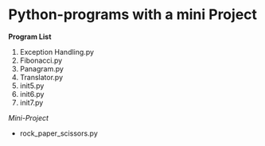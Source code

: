 # Python-programs with a mini Project

**Program List**
1. Exception Handling.py
2. Fibonacci.py
3. Panagram.py
4. Translator.py
5. init5.py
6. init6.py
7. init7.py


*Mini-Project*
- rock_paper_scissors.py

